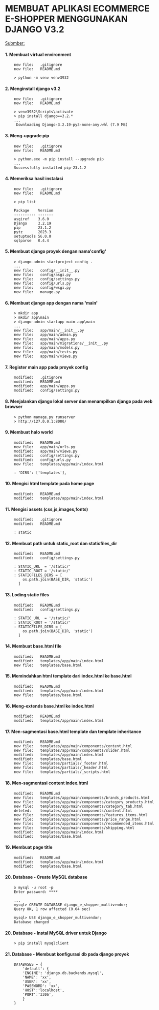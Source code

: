 # MEMBUAT APLIKASI ECOMMERCE E-SHOPPER MENGGUNAKAN DJANGO V3.2

[Submber:](https://www.youtube.com/@CodingEx)


#### 1. Membuat virtual environment

        new file:   .gitignore
        new file:   README.md

        > python -m venv venv3932


#### 2. Menginstall django v3.2

        new file:   .gitignore
        new file:   README.md

        > venv3932\Scripts\activate
        > pip install django==3.2.*
        ...
         Downloading Django-3.2.19-py3-none-any.whl (7.9 MB)


#### 3. Meng-upgrade pip

        new file:   .gitignore
        new file:   README.md

        > python.exe -m pip install --upgrade pip
        ...
        Successfully installed pip-23.1.2


#### 4. Memeriksa hasil instalasi

        new file:   .gitignore
        new file:   README.md

        > pip list
        
        Package    Version
        ---------- -------
        asgiref    3.6.0
        Django     3.2.19
        pip        23.1.2
        pytz       2023.3
        setuptools 56.0.0
        sqlparse   0.4.4


#### 5. Membuat django proyek dengan nama'config'

        > django-admin startproject config .
        ...
        new file:   config/__init__.py
        new file:   config/asgi.py
        new file:   config/settings.py
        new file:   config/urls.py
        new file:   config/wsgi.py
        new file:   manage.py


#### 6. Membuat django app dengan nama 'main'

        > mkdir app
        > mkdir app\main
        > django-admin startapp main app\main
        ...
        new file:   app/main/__init__.py
        new file:   app/main/admin.py
        new file:   app/main/apps.py
        new file:   app/main/migrations/__init__.py
        new file:   app/main/models.py
        new file:   app/main/tests.py
        new file:   app/main/views.py


#### 7. Register main app pada proyek config

        modified:   .gitignore
        modified:   README.md
        modified:   app/main/apps.py
        modified:   config/settings.py


#### 8. Menjalankan django lokal server dan menampilkan django pada web browser

        > python manage.py runserver
        > http://127.0.0.1:8000/


#### 9. Membuat halo world

        modified:   README.md
        new file:   app/main/urls.py
        modified:   app/main/views.py
        modified:   config/settings.py
        modified:   config/urls.py
        new file:   templates/app/main/index.html

        : 'DIRS': ['templates'],


#### 10. Mengisi html template pada home page

        modified:   README.md
        modified:   templates/app/main/index.html


#### 11. Mengisi assets (css,js,images,fonts)

        modified:   .gitignore
        modified:   README.md

        : static


#### 12. Membuat path untuk static_root dan staticfiles_dir

        modified:   README.md
        modified:   config/settings.py

        : STATIC_URL  = '/static/'
        : STATIC_ROOT = '/static/'
        : STATICFILES_DIRS = [
        	os.path.join(BASE_DIR, 'static')
          ]


#### 13. Loding static files

        modified:   README.md
        modified:   config/settings.py

        : STATIC_URL  = '/static/'
        : STATIC_ROOT = '/static/'
        : STATICFILES_DIRS = [
        	os.path.join(BASE_DIR, 'static')
          ]


#### 14. Membuat base.html file

        modified:   README.md
        modified:   templates/app/main/index.html
        new file:   templates/base.html


#### 15. Memindahkan html template dari index.html ke base.html

        modified:   README.md
        modified:   templates/app/main/index.html
        new file:   templates/base.html


#### 16. Meng-extends base.html ke index.html

        modified:   README.md
        modified:   templates/app/main/index.html


#### 17. Men-sagmentasi base.html template dan template inheritance

        modified:   README.md
        new file:   templates/app/main/components/content.html
        new file:   templates/app/main/components/slider.html
        modified:   templates/app/main/index.html
        modified:   templates/base.html
        new file:   templates/partials/_footer.html
        new file:   templates/partials/_header.html
        new file:   templates/partials/_scripts.html


#### 18. Men-sagmentasi content index.html

        modified:   README.md
        new file:   templates/app/main/components/brands_products.html
        new file:   templates/app/main/components/category_products.html
        new file:   templates/app/main/components/category_tab.html
        deleted:    templates/app/main/components/content.html
        new file:   templates/app/main/components/features_items.html
        new file:   templates/app/main/components/price_range.html
        new file:   templates/app/main/components/recommended_items.html
        new file:   templates/app/main/components/shipping.html
        modified:   templates/app/main/index.html
        modified:   templates/base.html


#### 19. Membuat page title

        modified:   README.md
        modified:   templates/app/main/index.html
        modified:   templates/base.html


#### 20. Database - Create MySQL database

        λ mysql -u root -p
        Enter password: ****

        ...
        mysql> CREATE DATABASE django_e_shopper_multivendor;
        Query OK, 1 row affected (0.04 sec)

        mysql> USE django_e_shopper_multivendor;
        Database changed


#### 20. Database - Instal MySQL driver untuk Django

        > pip install mysqlclient


#### 21. Database - Membuat konfigurasi db pada django proyek

        DATABASES = {
            'default': {
            'ENGINE': 'django.db.backends.mysql',
            'NAME': 'xx',
            'USER': 'xx',
            'PASSWORD': 'xx',
            'HOST':'localhost',
            'PORT':'3306',
            }
        }